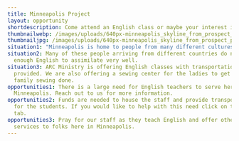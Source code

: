 ```yaml
---
title: Minneapolis Project
layout: opportunity
shortdescription: Come attend an English class or maybe your interest is in the sewing center.
thumbnailwebp: /images/uploads/640px-minneapolis_skyline_from_prospect_park_water_tower-_july_2014.webp
thumbnailjpg: /images/uploads/640px-minneapolis_skyline_from_prospect_park_water_tower-_july_2014.jpg
situation1: "Minneapolis is home to people from many different cultures and backgrounds. "
situation2: Many of these people arriving from different countries do not know
  enough English to assimilate very well.
situation3: ARC Ministry is offering English classes with transportation
  provided. We are also offering a sewing center for the ladies to get their
  family sewing done.
opportunities1: There is a large need for English teachers to serve here in
  Minneapolis. Reach out to us for more information.
opportunities2: Funds are needed to house the staff and provide transportation
  for the students. If you would like to help with this need click on the donate
  tab.
opportunities3: Pray for our staff as they teach English and offer other
  services to folks here in Minneapolis.
---
```

